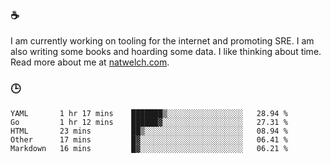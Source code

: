 ### ☕

I am currently working on tooling for the internet and promoting SRE. I am also writing some books and hoarding some data. I like thinking about time. Read more about me at [natwelch.com](https://natwelch.com).

### 🕒

<!--START_SECTION:waka-->
```text
YAML       1 hr 17 mins    ███████▒░░░░░░░░░░░░░░░░░   28.94 % 
Go         1 hr 12 mins    ██████▓░░░░░░░░░░░░░░░░░░   27.31 % 
HTML       23 mins         ██▒░░░░░░░░░░░░░░░░░░░░░░   08.94 % 
Other      17 mins         █▓░░░░░░░░░░░░░░░░░░░░░░░   06.41 % 
Markdown   16 mins         █▓░░░░░░░░░░░░░░░░░░░░░░░   06.21 % 
```
<!--END_SECTION:waka-->

